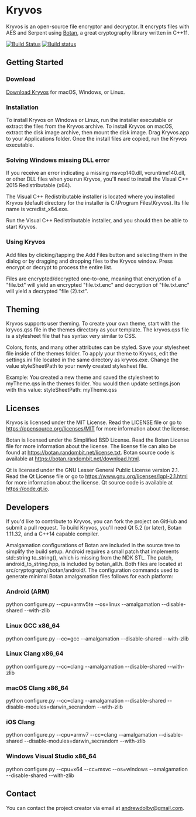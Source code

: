 # Kryvos

Kryvos is an open-source file encryptor and decryptor. It encrypts files with AES and Serpent using [Botan](https://botan.randombit.net/), a great cryptography library written in C++11.

[![Build Status](https://travis-ci.org/adolby/Kryvos.svg?branch=master)](https://travis-ci.org/adolby/Kryvos) [![Build status](https://ci.appveyor.com/api/projects/status/tefc4ijnl7el4tko/branch/master?svg=true)](https://ci.appveyor.com/project/adolby/kryvos/branch/master)

## Getting Started

### Download
[Download Kryvos](https://github.com/adolby/Kryvos/releases) for macOS, Windows, or Linux.

### Installation
To install Kryvos on Windows or Linux, run the installer executable or extract the files from the Kryvos archive. To install Kryvos on macOS, extract the disk image archive, then mount the disk image. Drag Kryvos.app to your Applications folder. Once the install files are copied, run the Kryvos executable.

### Solving Windows missing DLL error
If you receive an error indicating a missing msvcp140.dll, vcruntime140.dll, or other DLL files when you run Kryvos, you'll need to install the Visual C++ 2015 Redistributable (x64).

The Visual C++ Redistributable installer is located where you installed Kryvos (default directory for the installer is C:\Program Files\Kryvos\). Its file name is vcredist_x64.exe.

Run the Visual C++ Redistributable installer, and you should then be able to start Kryvos.

### Using Kryvos
Add files by clicking/tapping the Add Files button and selecting them in the dialog or by dragging and dropping files to the Kryvos window. Press encrypt or decrypt to process the entire list.

Files are encrypted/decrypted one-to-one, meaning that encryption of a "file.txt" will yield an encrypted "file.txt.enc" and decryption of "file.txt.enc" will yield a decrypted "file (2).txt".

## Theming

Kryvos supports user theming. To create your own theme, start with the kryvos.qss file in the themes directory as your template. The kryvos.qss file is a stylesheet file that has syntax very similar to CSS.

Colors, fonts, and many other attributes can be styled. Save your stylesheet file inside of the themes folder. To apply your theme to Kryvos, edit the settings.ini file located in the same directory as kryvos.exe. Change the value styleSheetPath to your newly created stylesheet file.

Example: You created a new theme and saved the stylesheet to myTheme.qss in the themes folder. You would then update settings.json with this value: styleSheetPath: myTheme.qss

## Licenses

Kryvos is licensed under the MIT License. Read the LICENSE file or go to https://opensource.org/licenses/MIT for more information about the license.

Botan is licensed under the Simplified BSD License. Read the Botan License file for more information about the license. The license file can also be found at https://botan.randombit.net/license.txt.
Botan source code is available at https://botan.randombit.net/download.html.

Qt is licensed under the GNU Lesser General Public License version 2.1. Read the Qt License file or go to https://www.gnu.org/licenses/lgpl-2.1.html for more information about the license.
Qt source code is available at https://code.qt.io.

## Developers

If you'd like to contribute to Kryvos, you can fork the project on GitHub and submit a pull request. To build Kryvos, you'll need Qt 5.2 (or later), Botan 1.11.32, and a C++14 capable compiler.

Amalgamation configurations of Botan are included in the source tree to simplify the build setup. Android requires a small patch that implements std::string to_string(), which is missing from the NDK STL. The patch, android_to_string.hpp, is included by botan_all.h. Both files are located at src/cryptography/botan/android/. The configuration commands used to generate minimal Botan amalgamation files follows for each platform:

### Android (ARM)
python configure.py --cpu=armv5te --os=linux --amalgamation --disable-shared --with-zlib

### Linux GCC x86_64
python configure.py --cc=gcc --amalgamation --disable-shared --with-zlib

### Linux Clang x86_64
python configure.py --cc=clang --amalgamation --disable-shared --with-zlib

### macOS Clang x86_64
python configure.py --cc=clang --amalgamation --disable-shared --disable-modules=darwin_secrandom --with-zlib

### iOS Clang
python configure.py --cpu=armv7 --cc=clang --amalgamation --disable-shared --disable-modules=darwin_secrandom --with-zlib

### Windows Visual Studio x86_64
python configure.py --cpu=x64 --cc=msvc --os=windows --amalgamation --disable-shared --with-zlib

## Contact

You can contact the project creator via email at andrewdolby@gmail.com.
